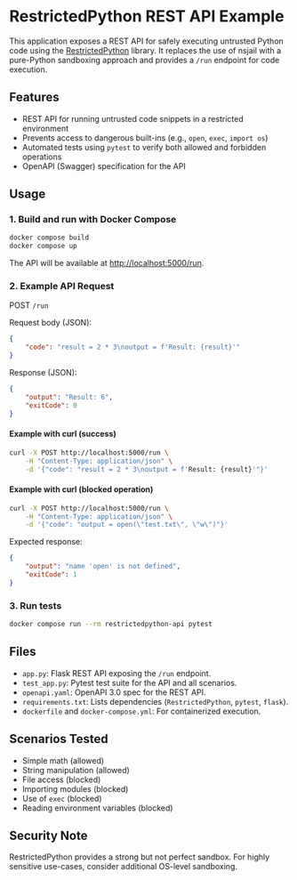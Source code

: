 

# RestrictedPython REST API Example

This application exposes a REST API for safely executing untrusted Python code using the [RestrictedPython](https://github.com/zopefoundation/RestrictedPython) library. It replaces the use of nsjail with a pure-Python sandboxing approach and provides a `/run` endpoint for code execution.

## Features
- REST API for running untrusted code snippets in a restricted environment
- Prevents access to dangerous built-ins (e.g., `open`, `exec`, `import os`)
- Automated tests using `pytest` to verify both allowed and forbidden operations
- OpenAPI (Swagger) specification for the API

## Usage

### 1. Build and run with Docker Compose
```sh
docker compose build
docker compose up
```

The API will be available at [http://localhost:5000/run](http://localhost:5000/run).


### 2. Example API Request

POST `/run`

Request body (JSON):
```json
{
	"code": "result = 2 * 3\noutput = f'Result: {result}'"
}
```

Response (JSON):
```json
{
	"output": "Result: 6",
	"exitCode": 0
}
```

#### Example with curl (success)
```sh
curl -X POST http://localhost:5000/run \
	-H "Content-Type: application/json" \
	-d '{"code": "result = 2 * 3\noutput = f'Result: {result}'"}'
```

#### Example with curl (blocked operation)
```sh
curl -X POST http://localhost:5000/run \
	-H "Content-Type: application/json" \
	-d '{"code": "output = open(\"test.txt\", \"w\")"}'
```
Expected response:
```json
{
	"output": "name 'open' is not defined",
	"exitCode": 1
}
```

### 3. Run tests
```sh
docker compose run --rm restrictedpython-api pytest
```

## Files
- `app.py`: Flask REST API exposing the `/run` endpoint.
- `test_app.py`: Pytest test suite for the API and all scenarios.
- `openapi.yaml`: OpenAPI 3.0 spec for the REST API.
- `requirements.txt`: Lists dependencies (`RestrictedPython`, `pytest`, `flask`).
- `dockerfile` and `docker-compose.yml`: For containerized execution.

## Scenarios Tested
- Simple math (allowed)
- String manipulation (allowed)
- File access (blocked)
- Importing modules (blocked)
- Use of `exec` (blocked)
- Reading environment variables (blocked)

## Security Note
RestrictedPython provides a strong but not perfect sandbox. For highly sensitive use-cases, consider additional OS-level sandboxing.
